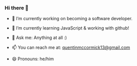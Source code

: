 ### Hi there 👋

- 🔭 I’m currently working on becoming a software developer.

- 🌱 I’m currently learning JavaScript & working with github!

- 💬 Ask me: Anything at all :)

- 📫 You can reach me at: quentinmccormick13@gmail.com

- 😄 Pronouns: he/him
